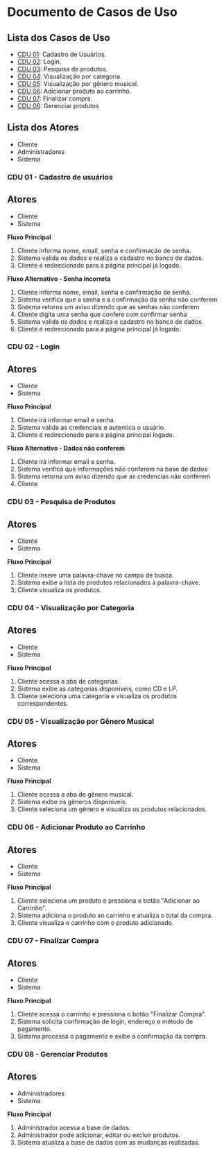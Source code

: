 # Documento de Casos de Uso

## Lista dos Casos de Uso

 - [CDU 01](#CDU-01): Cadastro de Usuários.
 - [CDU 02](#CDU-02): Login.
 - [CDU 03](#CDU-03): Pesquisa de produtos.
 - [CDU 04](#CDU-04): Visualização por categoria.
 - [CDU 05](#CDU-05): Visualização por gênero musical.
 - [CDU 06](#CDU-06): Adicionar produto ao carrinho.
 - [CDU 07](#CDU-07): Finalizar compra.
 - [CDU 08](#CDU-08): Gerenciar produtos


## Lista dos Atores

 - Cliente
 - Administradores
 - Sistema

### CDU 01 - Cadastro de usuários
## Atores
 - Cliente
 - Sistema

**Fluxo Principal**
1. Cliente informa nome, email, senha e confirmação de senha.
2. Sistema valida os dados e realiza o cadastro no banco de dados.
3. Cliente é redirecionado para a página principal já logado.

**Fluxo Alternativo - Senha incorreta**
1. Cliente informa nome, email, senha e confirmação de senha.
2. Sistema verifica que a senha e a confirmação da senha não conferem
3. Sistema retorna um aviso dizendo que as senhas não conferem
4. Cliente digita uma senha que confere com confirmar senha
5. Sistema valida os dados e realiza o cadastro no banco de dados.
6. Cliente é redirecionado para a página principal já logado.

### CDU 02 - Login
## Atores
 - Cliente
 - Sistema

**Fluxo Principal**
1. Cliente irá informar email e senha.
2. Sistema valida as credenciais e autentica o usuário.                                       
3. Cliente é redirecionado para a página principal logado.

**Fluxo Alternativo - Dados não conferem**
1. Cliente irá informar email e senha.
2. Sistema verifica que informações não conferem na base de dados
3. Sistema retorna um aviso dizendo que as credencias não conferem
4. Cliente 

### CDU 03 - Pesquisa de Produtos
## Atores
- Cliente
- Sistema
  
**Fluxo Principal**
1. Cliente insere uma palavra-chave no campo de busca.
2. Sistema exibe a lista de produtos relacionados à palavra-chave.
3. Cliente visualiza os produtos.

### CDU 04 - Visualização por Categoria
## Atores
- Cliente
- Sistema

**Fluxo Principal**
1. Cliente acessa a aba de categorias.
2. Sistema exibe as categorias disponíveis, como CD e LP.
3. Cliente seleciona uma categoria e visualiza os produtos correspondentes.
  
### CDU 05 - Visualização por Gênero Musical
## Atores
- Cliente
- Sistema

**Fluxo Principal**
1. Cliente acessa a aba de gênero musical.
2. Sistema exibe os gêneros disponíveis.
3. Cliente seleciona um gênero e visualiza os produtos relacionados.

### CDU 06 - Adicionar Produto ao Carrinho
## Atores
- Cliente
- Sistema

**Fluxo Principal**
1. Cliente seleciona um produto e pressiona o botão "Adicionar ao Carrinho".
2. Sistema adiciona o produto ao carrinho e atualiza o total da compra.
3. Cliente visualiza o carrinho com o produto adicionado.

### CDU 07 - Finalizar Compra
## Atores
- Cliente
- Sistema

**Fluxo Principal**
1. Cliente acessa o carrinho e pressiona o botão "Finalizar Compra".
2. Sistema solicita confirmação de login, endereço e método de pagamento.
3. Sistema processa o pagamento e exibe a confirmação da compra.

### CDU 08 - Gerenciar Produtos
## Atores
- Administradores
- Sistema

**Fluxo Principal**
1. Administrador acessa a base de dados.
2. Administrador pode adicionar, editar ou excluir produtos.
3. Sistema atualiza a base de dados com as mudanças realizadas.
